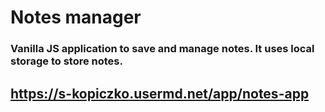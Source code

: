 # Notes manager

### Vanilla JS application to save and manage notes. It uses local storage to store notes. 
## https://s-kopiczko.usermd.net/app/notes-app
